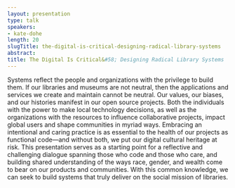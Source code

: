 ```yaml
---
layout: presentation
type: talk
speakers:
- kate-dohe
length: 20
slugTitle: the-digital-is-critical-designing-radical-library-systems
abstract:
title: The Digital Is Critical&#58; Designing Radical Library Systems
---
```

Systems reflect the people and organizations with the privilege to build them. If our libraries and museums are not neutral, then the applications and services we create and maintain cannot be neutral. Our values, our biases, and our histories manifest in our open source projects. Both the individuals with the power to make local technology decisions, as well as the organizations with the resources to influence collaborative projects, impact global users and shape communities in myriad ways. Embracing an intentional and caring practice is as essential to the health of our projects as functional code—and without both, we put our digital cultural heritage at risk. This presentation serves as a starting point for a reflective and challenging dialogue spanning those who code and those who care, and building shared understanding of the ways race, gender, and wealth come to bear on our products and communities. With this common knowledge, we can seek to build systems that truly deliver on the social mission of libraries.